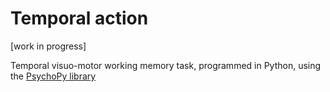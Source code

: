 # Temporal action

[work in progress]

Temporal visuo-motor working memory task, programmed in Python, using the [PsychoPy library](https://www.psychopy.org)